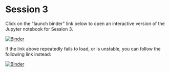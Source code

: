 # Session 3

Click on the "launch binder" link below to open an interactive version of the Jupyter notebook for Session 3.

[![Binder](https://mybinder.org/badge_logo.svg)](https://mybinder.org/v2/gh/AustralianWaterSchool/PythonForHydrologyAndHydrogeology/main?filepath=Session3%2Fsession_3_animation_data_processing.ipynb)

If the link above repeatedly fails to load, or is unstable, you can follow the following link instead:

[![Binder](https://notebooks.gesis.org/binder/badge_logo.svg)](https://notebooks.gesis.org/binder/v2/gh/AustralianWaterSchool/PythonForHydrologyAndHydrogeology/main?filepath=Session3%2Fsession_3_animation_data_processing.ipynb)

<!--- # Session 3 -->
<!---  -->
<!--- Click on the "launch binder" links below to open interactive versions of the Jupyter notebooks for Session #3. -->
<!---  -->
<!--- | Notebook name | MyBinder link | Alternative link | -->
<!--- | :------- | :------------- | :------------- | -->
<!--- | 3-D flowlines exercise | [![Binder](https://mybinder.org/badge_logo.svg)](https://mybinder.org/v2/gh/AustralianWaterSchool/PythonForHydrologyAndHydrogeology/main?filepath=Session3%2F3d_flowlines_exercise.ipynb) | [![Binder](https://notebooks.gesis.org/binder/badge_logo.svg)](https://notebooks.gesis.org/binder/v2/gh/AustralianWaterSchool/PythonForHydrologyAndHydrogeology/main?filepath=Session3%2F3d_flowlines_exercise.ipynb) | -->
<!--- | KML exercise | [![Binder](https://mybinder.org/badge_logo.svg)](https://mybinder.org/v2/gh/AustralianWaterSchool/PythonForHydrologyAndHydrogeology/main?filepath=Session3%2Fkml_exercise.ipynb) | [![Binder](https://notebooks.gesis.org/binder/badge_logo.svg)](https://notebooks.gesis.org/binder/v2/gh/AustralianWaterSchool/PythonForHydrologyAndHydrogeology/main?filepath=Session3%2Fkml_exercise.ipynb) | -->
<!--- | Theis drawdown optimisation exercise | [![Binder](https://mybinder.org/badge_logo.svg)](https://mybinder.org/v2/gh/AustralianWaterSchool/PythonForHydrologyAndHydrogeology/main?filepath=Session3%2Ftheis_drawdown_optimisation.ipynb) | [![Binder](https://notebooks.gesis.org/binder/badge_logo.svg)](https://notebooks.gesis.org/binder/v2/gh/AustralianWaterSchool/PythonForHydrologyAndHydrogeology/main?filepath=Session3%2Ftheis_drawdown_optimisation.ipynb) | -->
<!--- | Theis animation exercise | [![Binder](https://mybinder.org/badge_logo.svg)](https://mybinder.org/v2/gh/AustralianWaterSchool/PythonForHydrologyAndHydrogeology/main?filepath=Session3%2Fanimate_theis.ipynb) | [![Binder](https://notebooks.gesis.org/binder/badge_logo.svg)](https://notebooks.gesis.org/binder/v2/gh/AustralianWaterSchool/PythonForHydrologyAndHydrogeology/main?filepath=Session3%2Fanimate_theis.ipynb) | -->
